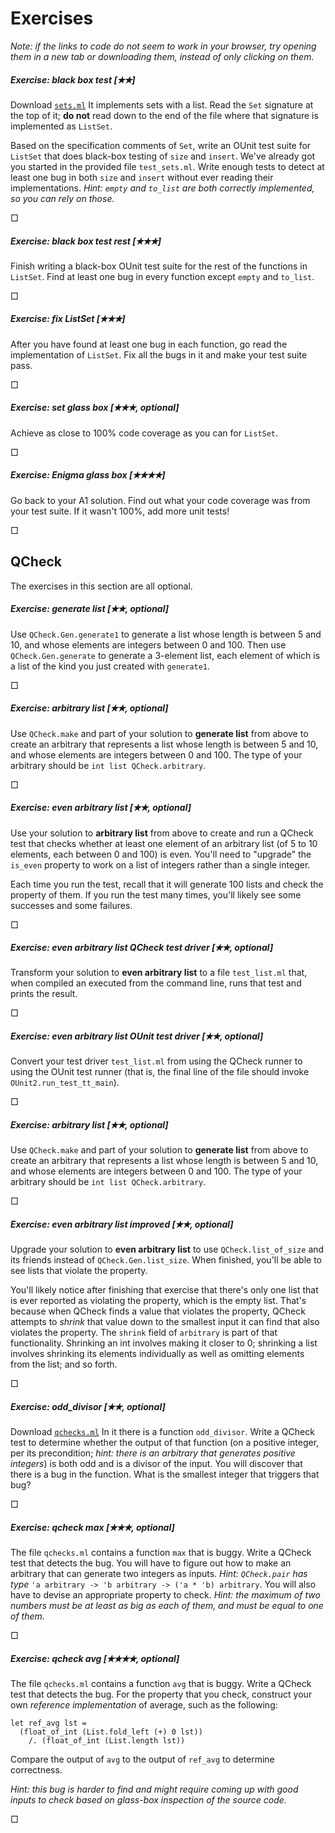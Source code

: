 # Exercises

*Note: if the links to code do not seem to work in your
browser, try opening them in a new tab or downloading them,
instead of only clicking on them.*

##### Exercise: black box test [&#10029;&#10029;] 

Download [`sets.ml`](sets.ml)  It implements sets with a list.
Read the `Set` signature at the top of it; **do not** read down
to the end of the file where that signature is implemented 
as `ListSet`.

Based on the specification comments of `Set`, write an OUnit test suite
for `ListSet` that does black-box testing of `size` and `insert`.  We've
already got you started in the provided file `test_sets.ml`.  Write
enough tests to detect at least one bug in both `size` and `insert`
without ever reading their implementations.  *Hint: `empty` and
`to_list` are both correctly implemented, so you can rely on those.*

&square;

##### Exercise: black box test rest [&#10029;&#10029;&#10029;] 

Finish writing a black-box OUnit test suite for the rest of the
functions in `ListSet`.  Find at least one bug in every function 
except `empty` and `to_list`.

&square;

##### Exercise: fix ListSet [&#10029;&#10029;&#10029;] 

After you have found at least one bug in each function, go read the
implementation of `ListSet`.  Fix all the bugs in it and make your test
suite pass.

&square;

##### Exercise: set glass box [&#10029;&#10029;&#10029;, optional] 

Achieve as close to 100% code coverage as you can for `ListSet`.

&square;

##### Exercise: Enigma glass box [&#10029;&#10029;&#10029;&#10029;] 

Go back to your A1 solution.  Find out what your code coverage was
from your test suite.  If it wasn't 100%, add more unit tests!

&square;

## QCheck

The exercises in this section are all optional.

##### Exercise: generate list [&#10029;&#10029;, optional] 

Use `QCheck.Gen.generate1` to generate a list whose length is between 5 and 10, and whose
elements are integers between 0 and 100.  Then use `QCheck.Gen.generate` to generate
a 3-element list, each element of which is a list of the kind you just created with
`generate1`.

&square;

##### Exercise: arbitrary list [&#10029;&#10029;, optional] 

Use `QCheck.make` and part of your solution to **generate list** from
above to create an arbitrary that represents a list whose length is
between 5 and 10, and whose elements are integers between 0 and 100. 
The type of your arbitrary should be `int list QCheck.arbitrary`.

&square;

##### Exercise: even arbitrary list [&#10029;&#10029;, optional] 

Use your solution to **arbitrary list** from above to create and run a
QCheck test that checks whether at least one element of an arbitrary
list (of 5 to 10 elements, each between 0 and 100) is even.  You'll need
to "upgrade" the `is_even` property to work on a list of integers rather
than a single integer.  

Each time you run the test, recall that it will generate 100 lists and
check the property of them.  If you run the test many times, you'll
likely see some successes and some failures.

&square;

##### Exercise: even arbitrary list QCheck test driver [&#10029;&#10029;, optional] 

Transform your solution to **even arbitrary list** to a file
`test_list.ml` that, when compiled an executed from the command line,
runs that test and prints the result.

&square;

##### Exercise: even arbitrary list OUnit test driver [&#10029;&#10029;, optional] 

Convert your test driver `test_list.ml` from using the QCheck runner to using
the OUnit test runner (that is, the final line of the file should
invoke `OUnit2.run_test_tt_main`).

&square;

##### Exercise: arbitrary list [&#10029;&#10029;, optional] 

Use `QCheck.make` and part of your solution to **generate list** from
above to create an arbitrary that represents a list whose length is
between 5 and 10, and whose elements are integers between 0 and 100. 
The type of your arbitrary should be `int list QCheck.arbitrary`.

&square;

##### Exercise: even arbitrary list improved [&#10029;&#10029;, optional] 

Upgrade your solution to **even arbitrary list** to use `QCheck.list_of_size`
and its friends instead of `QCheck.Gen.list_size`.  When finished, you'll be
able to see lists that violate the property.

You'll likely notice after finishing that exercise that there's only one
list that is ever reported as violating the property, which is the empty
list.  That's because when QCheck finds a value that violates the
property, QCheck attempts to *shrink* that value down to the smallest
input it can find that also violates the property. The `shrink` field of
`arbitrary` is part of that functionality. Shrinking an int involves
making it closer to 0; shrinking a list involves shrinking its elements
individually as well as omitting elements from the list; and so forth.

&square;

##### Exercise: odd_divisor [&#10029;&#10029;, optional] 

Download [`qchecks.ml`](qchecks.ml)  In it there
is a function `odd_divisor`. Write a QCheck test to determine whether
the output of that function (on a positive integer, per its
precondition; *hint: there is an arbitrary that generates positive
integers*) is both odd and is a divisor of the input.  You will discover
that there is a bug in the function.  What is the smallest integer that
triggers that bug?

&square;

##### Exercise: qcheck max [&#10029;&#10029;&#10029;, optional] 

The file `qchecks.ml` contains a function `max` that is buggy. Write a
QCheck test that detects the bug.  You will have to figure out how to
make an arbitrary that can generate two integers as inputs.  *Hint:
`QCheck.pair` has type*
`'a arbitrary -> 'b arbitrary -> ('a * 'b) arbitrary`.
You will also have to devise an appropriate property to check. *Hint:
the maximum of two numbers must be at least as big as each of them, and
must be equal to one of them.*

&square;

##### Exercise: qcheck avg [&#10029;&#10029;&#10029;&#10029;, optional] 

The file `qchecks.ml` contains a function `avg` that is buggy. Write a
QCheck test that detects the bug. For the property that you check,
construct your own *reference implementation* of average, such as the
following:
```
let ref_avg lst =
  (float_of_int (List.fold_left (+) 0 lst)) 
    /. (float_of_int (List.length lst))
```
Compare the output of `avg` to the output of `ref_avg` to determine correctness.

 *Hint: this bug is harder to find and might require coming up with good
 inputs to check based on glass-box inspection of the source code.* 

&square;



